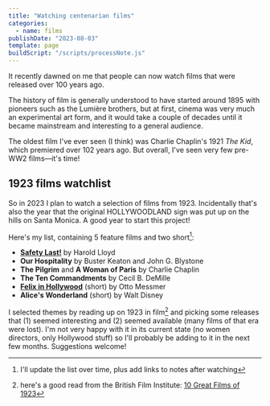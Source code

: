```yaml
---
title: "Watching centenarian films"
categories:
  - name: films
publishDate: "2023-08-03"
template: page
buildScript: "/scripts/processNote.js"
---
```


It recently dawned on me that people can now watch films that were released over 100 years ago.

The history of film is generally understood to have started around 1895 with pioneers such as the Lumière brothers, but at first, cinema was very much an experimental art form, and it would take a couple of decades until it became mainstream and interesting to a general audience.

The oldest film I've ever seen (I think) was Charlie Chaplin's 1921 _The Kid_, which premiered over 102 years ago. But overall, I've seen very few pre-WW2 films—it's time!

## 1923 films watchlist

So in 2023 I plan to watch a selection of films from 1923. Incidentally that's also the year that the original HOLLYWOODLAND sign was put up on the hills on Santa Monica. A good year to start this project!

Here's my list, containing 5 feature films and two short[^1]:

- [**Safety Last!**](/notes/safety-last-by-harold-lloyd/) by Harold Lloyd
- **Our Hospitality** by Buster Keaton and John G. Blystone
- **The Pilgrim** and **A Woman of Paris** by Charlie Chaplin
- **The Ten Commandments** by Cecil B. DeMille
- [**Felix in Hollywood**](/notes/felix-in-hollywood-by-otto-messmer/) (short) by Otto Messmer
- **Alice's Wonderland** (short) by Walt Disney

I selected themes by reading up on 1923 in film[^2] and picking some releases that (1) seemed interesting and (2) seemed available (many films of that era were lost). I'm not very happy with it in its current state (no women directors, only Hollywood stuff) so I'll probably be adding to it in the next few months. Suggestions welcome!

[^1]: I'll update the list over time, plus add links to notes after watching
[^2]: here's a good read from the British Film Institute: [10 Great Films of 1923](https://www.bfi.org.uk/lists/10-great-films-1923)

